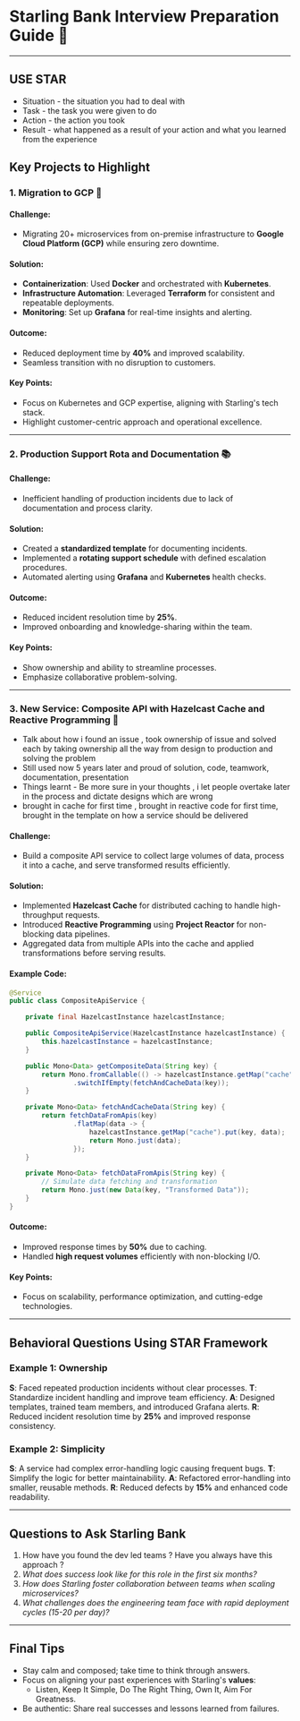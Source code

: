 

# Starling Bank Interview Preparation Guide 🚀

---


## USE STAR
- Situation - the situation you had to deal with
- Task - the task you were given to do
- Action - the action you took
- Result - what happened as a result of your action and what you learned from the experience

## Key Projects to Highlight

### **1. Migration to GCP** 🚀
#### **Challenge**:
- Migrating 20+ microservices from on-premise infrastructure to **Google Cloud Platform (GCP)** while ensuring zero downtime.

#### **Solution**:
- **Containerization**: Used **Docker** and orchestrated with **Kubernetes**.
- **Infrastructure Automation**: Leveraged **Terraform** for consistent and repeatable deployments.
- **Monitoring**: Set up **Grafana** for real-time insights and alerting.

#### **Outcome**:
- Reduced deployment time by **40%** and improved scalability.
- Seamless transition with no disruption to customers.

#### **Key Points**:
- Focus on Kubernetes and GCP expertise, aligning with Starling's tech stack.
- Highlight customer-centric approach and operational excellence.

---

### **2. Production Support Rota and Documentation** 📚
#### **Challenge**:
- Inefficient handling of production incidents due to lack of documentation and process clarity.

#### **Solution**:
- Created a **standardized template** for documenting incidents.
- Implemented a **rotating support schedule** with defined escalation procedures.
- Automated alerting using **Grafana** and **Kubernetes** health checks.

#### **Outcome**:
- Reduced incident resolution time by **25%**.
- Improved onboarding and knowledge-sharing within the team.

#### **Key Points**:
- Show ownership and ability to streamline processes.
- Emphasize collaborative problem-solving.

---

### **3. New Service: Composite API with Hazelcast Cache and Reactive Programming** 🧩

- Talk about how i found an issue , took ownership of issue and solved each by taking ownership all the way from design to production and solving the problem 
- Still used now 5 years later and proud of solution, code, teamwork, documentation, presentation
- Things learnt - Be more sure in your thoughts , i let people overtake later in the process and dictate designs which are wrong 
- brought in cache for first time , brought in reactive code for first time, brought in the template on how a service should be delivered 


#### **Challenge**:
- Build a composite API service to collect large volumes of data, process it into a cache, and serve transformed results efficiently.

#### **Solution**:
- Implemented **Hazelcast Cache** for distributed caching to handle high-throughput requests.
- Introduced **Reactive Programming** using **Project Reactor** for non-blocking data pipelines.
- Aggregated data from multiple APIs into the cache and applied transformations before serving results.

#### **Example Code**:
```java
@Service
public class CompositeApiService {

    private final HazelcastInstance hazelcastInstance;

    public CompositeApiService(HazelcastInstance hazelcastInstance) {
        this.hazelcastInstance = hazelcastInstance;
    }

    public Mono<Data> getCompositeData(String key) {
        return Mono.fromCallable(() -> hazelcastInstance.getMap("cache").get(key))
                .switchIfEmpty(fetchAndCacheData(key));
    }

    private Mono<Data> fetchAndCacheData(String key) {
        return fetchDataFromApis(key)
                .flatMap(data -> {
                    hazelcastInstance.getMap("cache").put(key, data);
                    return Mono.just(data);
                });
    }

    private Mono<Data> fetchDataFromApis(String key) {
        // Simulate data fetching and transformation
        return Mono.just(new Data(key, "Transformed Data"));
    }
}
```

#### **Outcome**:
- Improved response times by **50%** due to caching.
- Handled **high request volumes** efficiently with non-blocking I/O.

#### **Key Points**:
- Focus on scalability, performance optimization, and cutting-edge technologies.

---

## Behavioral Questions Using STAR Framework

### **Example 1: Ownership**
**S**: Faced repeated production incidents without clear processes.
**T**: Standardize incident handling and improve team efficiency.
**A**: Designed templates, trained team members, and introduced Grafana alerts.
**R**: Reduced incident resolution time by **25%** and improved response consistency.

### **Example 2: Simplicity**
**S**: A service had complex error-handling logic causing frequent bugs.
**T**: Simplify the logic for better maintainability.
**A**: Refactored error-handling into smaller, reusable methods.
**R**: Reduced defects by **15%** and enhanced code readability.

---

## Questions to Ask Starling Bank
1. How have you found the dev led teams ? Have you always have this approach ?
1. _What does success look like for this role in the first six months?_
2. _How does Starling foster collaboration between teams when scaling microservices?_
3. _What challenges does the engineering team face with rapid deployment cycles (15-20 per day)?_

---


## Final Tips
- Stay calm and composed; take time to think through answers.
- Focus on aligning your past experiences with Starling's **values**:
    - Listen, Keep It Simple, Do The Right Thing, Own It, Aim For Greatness.
- Be authentic: Share real successes and lessons learned from failures.

